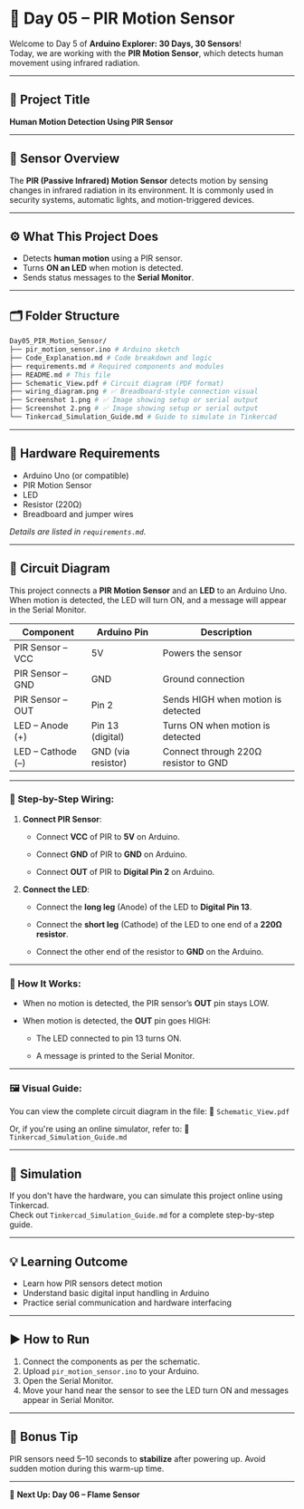 # 📅 Day 05 – PIR Motion Sensor

Welcome to Day 5 of **Arduino Explorer: 30 Days, 30 Sensors**!  
Today, we are working with the **PIR Motion Sensor**, which detects human movement using infrared radiation.

---

## 📌 Project Title
**Human Motion Detection Using PIR Sensor**

---

## 🧠 Sensor Overview

The **PIR (Passive Infrared) Motion Sensor** detects motion by sensing changes in infrared radiation in its environment. It is commonly used in security systems, automatic lights, and motion-triggered devices.

---

## ⚙️ What This Project Does

- Detects **human motion** using a PIR sensor.
- Turns **ON an LED** when motion is detected.
- Sends status messages to the **Serial Monitor**.

---

## 🗂 Folder Structure

```bash
Day05_PIR_Motion_Sensor/
├── pir_motion_sensor.ino # Arduino sketch
├── Code_Explanation.md # Code breakdown and logic
├── requirements.md # Required components and modules
├── README.md # This file
├── Schematic_View.pdf # Circuit diagram (PDF format)
├── wiring_diagram.png # ✅ Breadboard-style connection visual
├── Screenshot 1.png # ✅ Image showing setup or serial output
├── Screenshot 2.png # ✅ Image showing setup or serial output
└── Tinkercad_Simulation_Guide.md # Guide to simulate in Tinkercad
```

---

## 🔧 Hardware Requirements

- Arduino Uno (or compatible)
- PIR Motion Sensor
- LED
- Resistor (220Ω)
- Breadboard and jumper wires

_Details are listed in `requirements.md`._

---

## 🔌 Circuit Diagram

This project connects a **PIR Motion Sensor** and an **LED** to an Arduino Uno. When motion is detected, the LED will turn ON, and a message will appear in the Serial Monitor.

| Component         | Arduino Pin        | Description                          |
| ----------------- | ------------------ | ------------------------------------ |
| PIR Sensor – VCC  | 5V                 | Powers the sensor                    |
| PIR Sensor – GND  | GND                | Ground connection                    |
| PIR Sensor – OUT  | Pin 2              | Sends HIGH when motion is detected   |
| LED – Anode (+)   | Pin 13 (digital)   | Turns ON when motion is detected     |
| LED – Cathode (–) | GND (via resistor) | Connect through 220Ω resistor to GND |

---

### 🧠 Step-by-Step Wiring:

1. **Connect PIR Sensor**:

    - Connect **VCC** of PIR to **5V** on Arduino.

    - Connect **GND** of PIR to **GND** on Arduino.

    - Connect **OUT** of PIR to **Digital Pin 2** on Arduino.

2. **Connect the LED**:

    - Connect the **long leg** (Anode) of the LED to **Digital Pin 13**.

    - Connect the **short leg** (Cathode) of the LED to one end of a **220Ω resistor**.

    - Connect the other end of the resistor to **GND** on the Arduino.

---

### 🔄 How It Works:

- When no motion is detected, the PIR sensor’s **OUT** pin stays LOW.

- When motion is detected, the **OUT** pin goes HIGH:

    - The LED connected to pin 13 turns ON.

    - A message is printed to the Serial Monitor.

---

### 🖼 Visual Guide:

You can view the complete circuit diagram in the file:
📄 `Schematic_View.pdf`

Or, if you're using an online simulator, refer to:
📄 `Tinkercad_Simulation_Guide.md`



---

## 🧪 Simulation

If you don't have the hardware, you can simulate this project online using Tinkercad.  
Check out `Tinkercad_Simulation_Guide.md` for a complete step-by-step guide.

---

## 💡 Learning Outcome

- Learn how PIR sensors detect motion
- Understand basic digital input handling in Arduino
- Practice serial communication and hardware interfacing

---

## ▶️ How to Run

1. Connect the components as per the schematic.
2. Upload `pir_motion_sensor.ino` to your Arduino.
3. Open the Serial Monitor.
4. Move your hand near the sensor to see the LED turn ON and messages appear in Serial Monitor.

---

## 🧠 Bonus Tip

PIR sensors need 5–10 seconds to **stabilize** after powering up. Avoid sudden motion during this warm-up time.

---

🔁 **Next Up: Day 06 – Flame Sensor**

